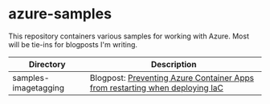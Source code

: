 # azure-samples

This repository containers various samples for working with Azure. Most will be tie-ins for blogposts I'm writing.

| Directory            | Description                                                                                                                                                        |
| -------------------- | ------------------------------------------------------------------------------------------------------------------------------------------------------------------ |
| samples-imagetagging | Blogpost: [Preventing Azure Container Apps from restarting when deploying IaC](https://loth.io/posts/prevent-azure-container-apps-from-restarting-when-deploying/) |
